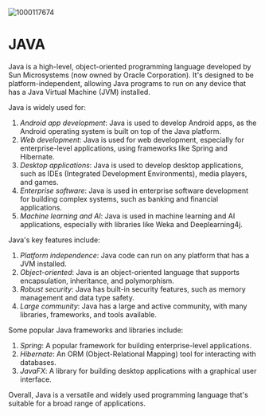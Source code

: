 ![1000117674](https://github.com/user-attachments/assets/eaa8a82c-bec1-4353-92a5-0d6fe23d9b50)
# JAVA

Java is a high-level, object-oriented programming language developed by Sun Microsystems (now owned by Oracle Corporation). It's designed to be platform-independent, allowing Java programs to run on any device that has a Java Virtual Machine (JVM) installed.

Java is widely used for:

1. *Android app development*: Java is used to develop Android apps, as the Android operating system is built on top of the Java platform.
2. *Web development*: Java is used for web development, especially for enterprise-level applications, using frameworks like Spring and Hibernate.
3. *Desktop applications*: Java is used to develop desktop applications, such as IDEs (Integrated Development Environments), media players, and games.
4. *Enterprise software*: Java is used in enterprise software development for building complex systems, such as banking and financial applications.
5. *Machine learning and AI*: Java is used in machine learning and AI applications, especially with libraries like Weka and Deeplearning4j.

Java's key features include:

1. *Platform independence*: Java code can run on any platform that has a JVM installed.
2. *Object-oriented*: Java is an object-oriented language that supports encapsulation, inheritance, and polymorphism.
3. *Robust security*: Java has built-in security features, such as memory management and data type safety.
4. *Large community*: Java has a large and active community, with many libraries, frameworks, and tools available.

Some popular Java frameworks and libraries include:

1. *Spring*: A popular framework for building enterprise-level applications.
2. *Hibernate*: An ORM (Object-Relational Mapping) tool for interacting with databases.
3. *JavaFX*: A library for building desktop applications with a graphical user interface.

Overall, Java is a versatile and widely used programming language that's suitable for a broad range of applications.
